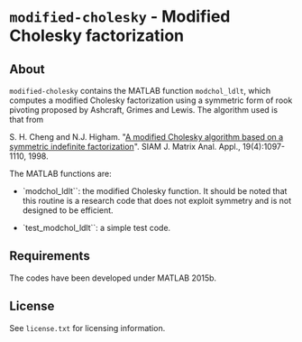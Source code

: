 `modified-cholesky` - Modified Cholesky factorization
==========

About
-----

`modified-cholesky` contains the MATLAB function `modchol_ldlt`, which
computes a modified Cholesky factorization using a symmetric form of rook 
pivoting proposed by Ashcraft, Grimes and Lewis.
The algorithm used is that from 

S. H. Cheng and N.J. Higham.
"[A modified Cholesky algorithm based on a symmetric indefinite
  factorization](http://dx.doi.org/10.1137/S0895479896302898)".
SIAM J. Matrix Anal. Appl., 19(4):1097-1110, 1998.

The MATLAB functions are:

* `modchol_ldlt``: the modified Cholesky function.  It should be noted that
this routine is a research code that does not exploit symmetry and is not
designed to be efficient.

* `test_modchol_ldlt``: a simple test code.

Requirements
-------------

The codes have been developed under MATLAB 2015b.

License
-------

See `license.txt` for licensing information.
